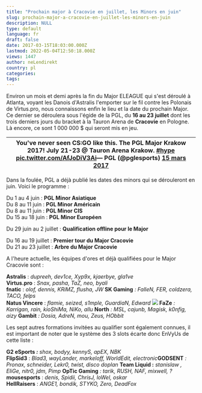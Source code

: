 ```yaml
---
title: "Prochain major à Cracovie en juillet, les Minors en juin"
slug: prochain-major-a-cracovie-en-juillet-les-minors-en-juin
description: NULL
type: default
language: fr
draft: false
date: 2017-03-15T18:03:00.000Z
lastmod: 2022-05-04T12:50:18.000Z
views: 1447
author: neLendirekt
country: pl
categories:
tags:
---
```

Environ un mois et demi après la fin du Major ELEAGUE qui s'est déroulé à Atlanta, voyant les Danois d'Astralis l'emporter sur le fil contre les Polonais de Virtus.pro, nous connaissons enfin le lieu et la date du prochain Major. Ce dernier se déroulera sous l'égide de la PGL, du **16 au 23 juillet** dont les trois derniers jours du bracket à la Tauron Arena de **Cracovie** en Pologne. Là encore, ce sont 1 000 000 $ qui seront mis en jeu.

| You've never seen CS:GO like this. The PGL Major Krakow 2017! July 21-23 @ Tauron Arena Krakow. [#hype](https://twitter.com/hashtag/hype?src=hash) [pic.twitter.com/AfJoDiV3Ai](https://t.co/AfJoDiV3Ai)— PGL (@pglesports) [15 mars 2017](https://twitter.com/pglesports/status/842065913616728065) |
| ---------------------------------------------------------------------------------------------------------------------------------------------------------------------------------------------------------------------------------------------------------------------------------------------------- |

  
Dans la foulée, PGL a déjà publié les dates des minors qui se dérouleront en juin. Voici le programme :

Du 1 au 4 juin : **PGL Minor Asiatique**  
Du 8 au 11 juin : **PGL Minor Américain**  
Du 8 au 11 juin : **PGL Minor CIS**  
Du 15 au 18 juin : **PGL Minor Européen**  
  
Du 29 juin au 2 juillet : **Qualification offline pour le Major**  
  
Du 16 au 19 juillet : **Premier tour du Major Cracovie**  
Du 21 au 23 juillet : **Arbre du Major Cracovie**

A l'heure actuelle, les équipes d'ores et déjà qualifiées pour le Major Cracovie sont :

**Astralis** : _dupreeh, dev1ce, Xyp9x, kjaerbye, gla1ve_  
**Virtus.pro** : _Snax, pasha, TaZ, neo, byali_  
**fnatic** : _olof, dennis, KRiMZ, flusha, JW_ 
**SK Gaming** _: FalleN, FER, coldzera, TACO, felps_  
**Natus Vincere** : _flamie, seized, s1mple, GuardiaN, Edward_ 
**![](/storage/countries/flag/europe_flag_580d21b984714.gif) FaZe** _: Karrigan, rain, kioShiMa, NiKo, allu_ 
**North** _: MSL, cajunb, Magisk, k0nfig, aizy_ 
**Gambit** _: Dosia, AdreN, mou, Zeus, HObbit_ 

Les sept autres formations invitées au qualifier sont également connues, il est important de noter que le système des 3 slots écarte donc EnVyUs de cette liste :

**G2 eSports _:_** _shox, bodyy, kennyS, apEX, NBK_  
**FlipSid3** : _Blad3, wayLander, markeloff, WorldEdit, electronic_**GODSENT** _: Pronax, schneider, Lekr0, twist, disco doplan_ 
**Team Liquid :** _stanislaw_ _, EliGe, nitr0, jdm, Pimp_ 
**OpTic Gaming** _: tarik, RUSH, NAF, mixwell, ?_  
**mousesports** : _denis, Spidii, ChrisJ, loWel, oskar_  
**HellRaisers** : _ANGE1, bondik, STYKO, Zero, DeadFox_
